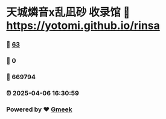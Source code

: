 # 天城燐音x乱凪砂 收录馆 :link: https://yotomi.github.io/rinsa 
### :page_facing_up: [63](https://yotomi.github.io/rinsa/tag.html) 
### :speech_balloon: 0 
### :hibiscus: 669794 
### :alarm_clock: 2025-04-06 16:30:59 
### Powered by :heart: [Gmeek](https://github.com/Meekdai/Gmeek)
